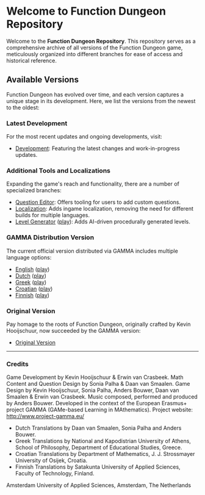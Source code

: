 # Welcome to Function Dungeon Repository

Welcome to the **Function Dungeon Repository**. This repository serves as a comprehensive archive of all versions of the Function Dungeon game, meticulously organized into different branches for ease of access and historical reference.

## Available Versions

Function Dungeon has evolved over time, and each version captures a unique stage in its development. Here, we list the versions from the newest to the oldest:

### Latest Development

For the most recent updates and ongoing developments, visit:

- [Development](https://github.com/smart-education-gamelab/function-dungeon/tree/development): Featuring the latest changes and work-in-progress updates.

### Additional Tools and Localizations

Expanding the game's reach and functionality, there are a number of specialized branches:

- [Question Editor](https://github.com/smart-education-gamelab/function-dungeon/tree/question-editor): Offers tooling for users to add custom questions.
- [Localization](https://github.com/smart-education-gamelab/function-dungeon/tree/localization): Adds ingame localization, removing the need for different builds for multiple languages.
- [Level Generator](https://github.com/smart-education-gamelab/function-dungeon/tree/level-generator) ([play](https://play.unity.com/en/games/2b76aaf8-5467-442e-82ad-f955dbaa8f6f/function-dungeon-ingame-level-generator)): Adds AI-driven procedurally generated levels.

### GAMMA Distribution Version

The current official version distributed via GAMMA includes multiple language options:

- [English](https://github.com/smart-education-gamelab/function-dungeon/tree/gamma-distributed-english) ([play](https://play.unity.com/mg/other/function-dungeon-english))
- [Dutch](https://github.com/smart-education-gamelab/function-dungeon/tree/gamma-distributed-dutch) ([play](https://play.unity.com/mg/other/function-dungeon-nl-1))
- [Greek](https://github.com/smart-education-gamelab/function-dungeon/tree/gamma-distributed-greek) ([play](https://play.unity.com/mg/other/function-dungeon-greek))
- [Croatian](https://github.com/smart-education-gamelab/function-dungeon/tree/gamma-distributed-croatian) ([play](https://play.unity.com/mg/other/function-dungeon-cr))
- [Finnish](https://github.com/smart-education-gamelab/function-dungeon/tree/gamma-distributed-finnish) ([play](https://play.unity.com/mg/other/function-dungeon-finnish))

### Original Version

Pay homage to the roots of Function Dungeon, originally crafted by Kevin Hooijschuur, now succeeded by the GAMMA version:

- [Original Version](https://github.com/smart-education-gamelab/function-dungeon/tree/original)

---
### Credits

Game Development by Kevin Hooijschuur & Erwin van Crasbeek.
Math Content and Question Design by Sonia Palha & Daan van Smaalen.
Game Design by Kevin Hooijschuur, Sonia Palha, Anders Bouwer, Daan van Smaalen & Erwin van Crasbeek.
Music composed, performed and produced by Anders Bouwer.
Developed in the context of the European Erasmus+ project GAMMA (GAMe-based Learning in MAthematics). Project website: http://www.project-gamma.eu/

* Dutch Translations by Daan van Smaalen, Sonia Palha and Anders Bouwer.
* Greek Translations by National and Kapodistrian University of Athens, School of Philosophy, Department of Educational Studies, Greece.
* Croatian Translations by Department of Mathematics, J. J. Strossmayer University of Osijek, Croatia.
* Finnish Translations by Satakunta University of Applied Sciences, Faculty of Technology, Finland.

Amsterdam University of Applied Sciences, Amsterdam, The Netherlands
